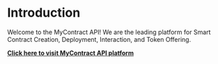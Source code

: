 

# **Introduction**

Welcome to the MyContract API! We are the leading platform for Smart Contract Creation, Deployment, Interaction, and Token Offering.


**[Click here to visit MyContract API platform](https://api.mycontract.co/)**